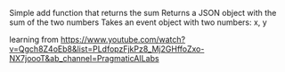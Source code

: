 Simple add function that returns the sum Returns a JSON object with the sum of the two numbers Takes an event object with two numbers: x, y

learning from https://www.youtube.com/watch?v=Qgch8Z4oEb8&list=PLdfopzFjkPz8_Mj2GHffoZxo-NX7joooT&ab_channel=PragmaticAILabs
